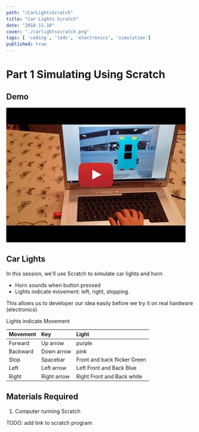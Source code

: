 ```yaml
---
path: "/CarLightsScratch"
title: "Car Lights Scratch"
date: "2018-11-18"
cover: "./carlightsscratch.png"
tags: [ 'coding', 'leds', 'electronics', 'simulation']
published: true
---
```

# Part 1 Simulating Using Scratch


## Demo 
[![Simulating the indicator, reverse, brake lights on a car using Scratch](./CarLightsScratch_cVSb3EtPrd8.jpg)](https://www.youtube.com/watch?v=cVSb3EtPrd8)




## Car Lights 
In this session, we'll use Scratch to simulate car lights and horn
- Horn sounds when button pressed
- Lights indicate movement: left, right, stopping.

This allows us to developer our idea easily before we try it on real hardware (electronics)

Lights indicate Movement

| Movement      | Key         |  Light                        
|:------------- |:------------| :-----                        
| Forward       | Up arrow    | purple                         
| Backward      | Down arrow  | pink                          
| Stop          | Spacebar    | Front and back flicker Green  
| Left          | Left arrow  | Left Front and Back Blue      
| Right         | Right arrow | Right Front and Back white    

   


## Materials Required

1. Computer running Scratch

TODO: add link to scratch program





